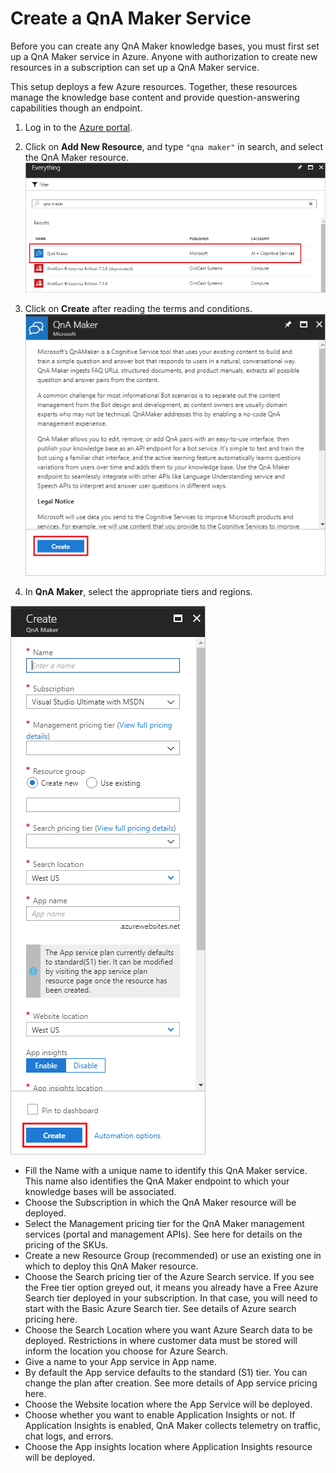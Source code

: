 # Create a QnA Maker Service

Before you can create any QnA Maker knowledge bases, you must first set up a QnA Maker service in Azure. Anyone with authorization to create new resources in a subscription can set up a QnA Maker service.

This setup deploys a few Azure resources. Together, these resources manage the knowledge base content and provide question-answering capabilities though an endpoint.

1. Log in to the [Azure portal](portal.azure.com).

2. Click on **Add New Resource**, and type ```"qna maker"``` in search, and select the QnA Maker resource.
![Step2](https://github.com/jCho23/BotWorkshop/blob/master/Resouces/Images/create-new-resource.png)

3. Click on **Create** after reading the terms and conditions.
![Step3](https://github.com/jCho23/BotWorkshop/blob/master/Resouces/Images/create-new-resource-button.png)

4. In **QnA Maker**, select the appropriate tiers and regions.

![Step4](https://github.com/jCho23/BotWorkshop/blob/master/Resouces/Images/enter-qnamaker-info.png)

* Fill the Name with a unique name to identify this QnA Maker service. This name also identifies the QnA Maker endpoint to which your knowledge bases will be associated.
* Choose the Subscription in which the QnA Maker resource will be deployed.
* Select the Management pricing tier for the QnA Maker management services (portal and management APIs). See here for details on the pricing of the SKUs.
* Create a new Resource Group (recommended) or use an existing one in which to deploy this QnA Maker resource.
* Choose the Search pricing tier of the Azure Search service. If you see the Free tier option greyed out, it means you already have a Free Azure Search tier deployed in your subscription. In that case, you will need to start with the Basic Azure Search tier. See details of Azure search pricing here.
* Choose the Search Location where you want Azure Search data to be deployed. Restrictions in where customer data must be stored will inform the location you choose for Azure Search.
* Give a name to your App service in App name.
* By default the App service defaults to the standard (S1) tier. You can change the plan after creation. See more details of App service pricing here.
* Choose the Website location where the App Service will be deployed.
* Choose whether you want to enable Application Insights or not. If Application Insights is enabled, QnA Maker collects telemetry on traffic, chat logs, and errors.
* Choose the App insights location where Application Insights resource will be deployed.

